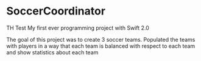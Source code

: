# SoccerCoordinator
TH Test
My first ever programming project with Swift 2.0

The goal of this project was to create 3 soccer teams. Populated the teams with players in a way that each team is balanced with respect to each team and show statistics about each team  
   
